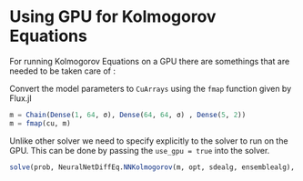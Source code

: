 # Using GPU for Kolmogorov Equations
For running Kolmogorov Equations on a GPU there are somethings that are needed to be taken care of :

Convert the model parameters to `CuArrays` using the `fmap` function given by Flux.jl
```julia
m = Chain(Dense(1, 64, σ), Dense(64, 64, σ) , Dense(5, 2))
m = fmap(cu, m)
```
Unlike other solver we need to specify explicitly to the solver to run on the GPU. This can be done by passing the `use_gpu = true`  into the solver.
```julia
solve(prob, NeuralNetDiffEq.NNKolmogorov(m, opt, sdealg, ensemblealg), use_gpu = true,  verbose = true, dt = dt, dx = dx , trajectories = trajectories , abstol=1e-6, maxiters = 1000)
```
